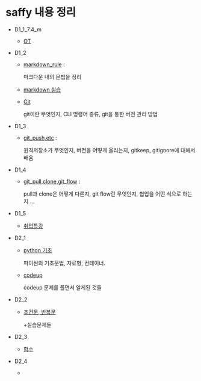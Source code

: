 # saffy 내용 정리

- D1_1_7.4_m

  - [OT](./D1_1/OT.md)

- D1_2
  - [markdown_rule](./D1_2/markdown_rule.md) :

    마크다운 내의 문법을 정리

  - [markdown 실습](./D1_2/markdown_practice_0705.md)

  - [Git](./D1_2/Git.md)

    git이란 무엇인지, CLI 명령어 종류, git을 통한 버전 관리 방법

- D1_3
  - [git_push,etc](./D1_3/D3_git_push,ignore,keep.md) : 

    원격저장소가 무엇인지, 버전을 어떻게 올리는지, gitkeep, gitignore에 대해서 배움

- D1_4
  - [git_pull,clone,git_flow](./D1_4/git_flow,etc.md) :
    
    pull과 clone은 어떻게 다른지, git flow란 무엇인지, 협업을 어떤 식으로 하는지 ...

- D1_5
  - [취업특강](./D1_5/취업특강.md)

- D2_1

  - [python 기초](./D2_1/python_1.md)

    파이썬의 기초문법, 자료형, 컨테이너. 

  - [codeup](./D2_1/codeup.md)

    codeup 문제를 풀면서 알게된 것들

- D2_2

  - [조건문, 반복문](./D2_2/python_2.md)

    +실습문제들 

- D2_3
  - [함수](./D2_3/python_3.md)
- D2_4
  - [](./D2_4/python_4.md)

